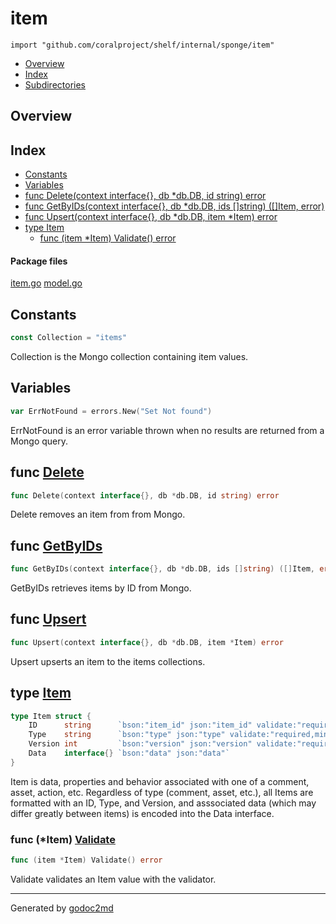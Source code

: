 

# item
`import "github.com/coralproject/shelf/internal/sponge/item"`

* [Overview](#pkg-overview)
* [Index](#pkg-index)
* [Subdirectories](#pkg-subdirectories)

## <a name="pkg-overview">Overview</a>



## <a name="pkg-index">Index</a>
* [Constants](#pkg-constants)
* [Variables](#pkg-variables)
* [func Delete(context interface{}, db *db.DB, id string) error](#Delete)
* [func GetByIDs(context interface{}, db *db.DB, ids []string) ([]Item, error)](#GetByIDs)
* [func Upsert(context interface{}, db *db.DB, item *Item) error](#Upsert)
* [type Item](#Item)
  * [func (item *Item) Validate() error](#Item.Validate)


#### <a name="pkg-files">Package files</a>
[item.go](/src/github.com/coralproject/shelf/internal/sponge/item/item.go) [model.go](/src/github.com/coralproject/shelf/internal/sponge/item/model.go) 


## <a name="pkg-constants">Constants</a>
``` go
const Collection = "items"
```
Collection is the Mongo collection containing item values.


## <a name="pkg-variables">Variables</a>
``` go
var ErrNotFound = errors.New("Set Not found")
```
ErrNotFound is an error variable thrown when no results are returned from a Mongo query.



## <a name="Delete">func</a> [Delete](/src/target/item.go?s=1863:1923#L59)
``` go
func Delete(context interface{}, db *db.DB, id string) error
```
Delete removes an item from from Mongo.



## <a name="GetByIDs">func</a> [GetByIDs](/src/target/item.go?s=1189:1264#L36)
``` go
func GetByIDs(context interface{}, db *db.DB, ids []string) ([]Item, error)
```
GetByIDs retrieves items by ID from Mongo.



## <a name="Upsert">func</a> [Upsert](/src/target/item.go?s=465:526#L10)
``` go
func Upsert(context interface{}, db *db.DB, item *Item) error
```
Upsert upserts an item to the items collections.




## <a name="Item">type</a> [Item](/src/target/model.go?s=704:1003#L10)
``` go
type Item struct {
    ID      string      `bson:"item_id" json:"item_id" validate:"required,min=36"`
    Type    string      `bson:"type" json:"type" validate:"required,min=2"`
    Version int         `bson:"version" json:"version" validate:"required,min=1"`
    Data    interface{} `bson:"data" json:"data"`
}
```
Item is data, properties and behavior associated with one of a comment,
asset, action, etc. Regardless of type (comment, asset, etc.), all Items
are formatted with an ID, Type, and Version, and asssociated data (which
may differ greatly between items) is encoded into the Data interface.










### <a name="Item.Validate">func</a> (\*Item) [Validate](/src/target/model.go?s=1061:1095#L18)
``` go
func (item *Item) Validate() error
```
Validate validates an Item value with the validator.








- - -
Generated by [godoc2md](http://godoc.org/github.com/davecheney/godoc2md)
